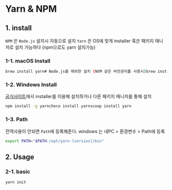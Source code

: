 # Yarn & NPM

## 1. install

`NPM` 은 `Node.js` 설치시 자동으로 설치 `Yarn` 은 OS에 맞게 installer 혹은 패키지 매니저로 설치 가능하다 \(npm으로도 yarn 설치가능\)

### 1-1. macOS Install

```bash
brew install yarn# Node.js를 제외한 설치 (NVM 같은 버전관리툴 사용시)brew install yarn --without-node# upgradebrew upgrade yarn
```

### 1-2. Windows Install

[공식사이트](https://yarnpkg.com/en/docs/install#windows-stable)에서 installer를 이용해 설치하거나 다른 패키지 매니저를 통해 설치

```bash
npm install -g yarnchoco install yarnscoop install yarn
```

### 1-3. Path

전역사용이 안되면 `Path`에 등록해준다. windows 는 내PC &gt; 환경변수 &gt; Path에 등록

```bash
export PATH="$PATH:/opt/yarn-[version]/bin"
```

## 2. Usage

### 2-1. basic

```text
yarn init
```

